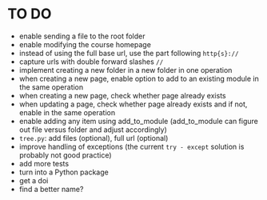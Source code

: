 # TO DO
* enable sending a file to the root folder
* enable modifying the course homepage
* instead of using the full base url, use the part following `http{s}://`
* capture urls with double forward slashes `//`
* implement creating a new folder in a new folder in one operation
* when creating a new page, enable option to add to an existing module in the same operation
* when creating a new page, check whether page already exists
* when updating a page, check whether page already exists and if not, enable in the same operation
* enable adding any item using add_to_module (add_to_module can figure out file versus folder and adjust accordingly)
* `tree.py`: add files (optional), full url (optional)
* improve handling of exceptions (the current `try - except` solution is probably not good practice)
* add more tests
* turn into a Python package
* get a doi
* find a better name?
